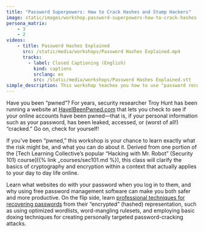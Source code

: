 ```yaml
---
title: "Password Superpowers: How to Crack Hashes and Stump Hackers"
image: static/images/workshop.password-superpowers-how-to-crack-hashes-and-stump-hackers.square.jpg
persona_matrix:
    - 3
    - 2
videos:
    - title: Password Hashes Explained
      src: /static/media/workshops/Password Hashes Explained.mp4
      tracks:
        - label: Closed Captioning (English)
          kind: captions
          srclang: en
          src: /static/media/workshops/Password Hashes Explained.vtt
simple_description: This workshop teaches you how to use "password recovery" tools to find out what the password of a given user account or password-protected file is. By using free software programs that automates a technique called hash cracking, you can find out exactly how strong (or not) your own passwords are. Also in this workshop, you'll learn about password and secrets management apps that help you practice good password hygiene so that you don't reuse passwords or use weak passwords that don't offer as much protection as you might have thought before you learned how easy it can be to "crack" encrypted passwords yourself.
---
```


Have you been &ldquo;pwned&rdquo;? For years, security researcher Troy Hunt has been running a website at [HaveIBeenPwned.com](https://haveibeenpwned.com/) that lets you check to see if your online accounts have been pwned—that is, if your personal information such as your password, has been leaked, accessed, or (worst of all!) &ldquo;cracked.&rdquo; Go on, check for yourself!

If you&rsquo;ve been &ldquo;pwned,&rdquo; this workshop is your chance to learn exactly what the risk might be, and what you can do about it. Derived from one portion of the [Tech Learning Collective&rsquo;s popular &ldquo;Hacking with Mr. Robot&rdquo; (Security 101) course]({% link _courses/sec101.md %}), this class will clarify the basics of cryptography and encryption within a context that actually applies to your day to day life online.

Learn what websites do with your password when you log in to them, and why using free password management software can make you both safer and more productive. On the flip side, learn [professional techniques for recovering passwords](https://github.com/AnarchoTechNYC/meta/blob/master/train-the-trainers/mr-robots-netflix-n-hack/week-2/strengthening-passwords-to-defend-against-john/README.md) from their &ldquo;encrypted&rdquo; (hashed) representation, such as using optimized wordlists, word-mangling rulesets, and employing basic doxing techniques for creating personally targeted password-cracking attacks.
